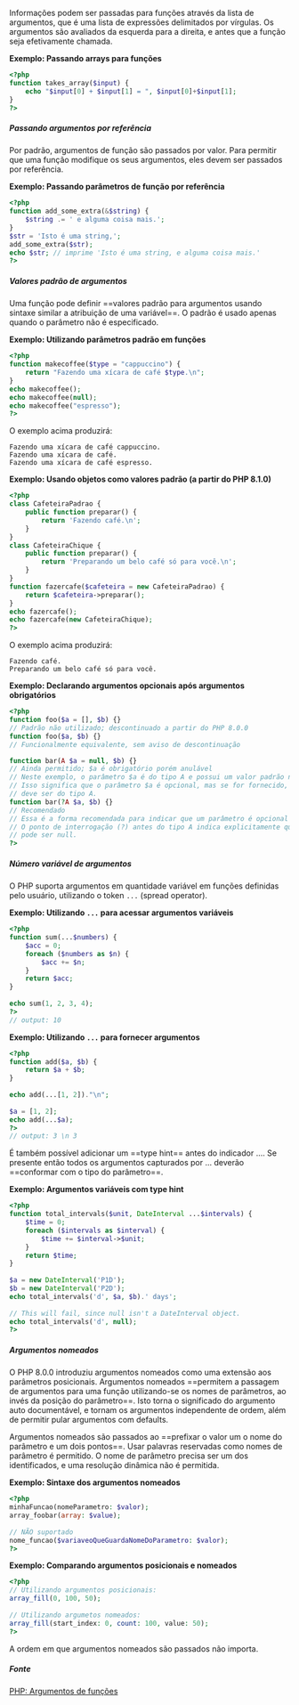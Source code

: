 Informações podem ser passadas para funções através da lista de argumentos, que é uma lista de expressões delimitados por vírgulas. Os argumentos são avaliados da esquerda para a direita, e antes que a função seja efetivamente chamada.

**Exemplo: Passando arrays para funções**
```php
<?php  
function takes_array($input) {  
	echo "$input[0] + $input[1] = ", $input[0]+$input[1];  
}  
?>
```

##### Passando argumentos por referência
Por padrão, argumentos de função são passados por valor. Para permitir que uma função modifique os seus argumentos, eles devem ser passados por referência.

**Exemplo: Passando parâmetros de função por referência**
```php
<?php  
function add_some_extra(&$string) {  
	$string .= ' e alguma coisa mais.';  
}  
$str = 'Isto é uma string,';  
add_some_extra($str);  
echo $str; // imprime 'Isto é uma string, e alguma coisa mais.'  
?>
```

##### Valores padrão de argumentos
Uma função pode definir ==valores padrão para argumentos usando sintaxe similar a atribuição de uma variável==. O padrão é usado apenas quando o parâmetro não é especificado.

**Exemplo: Utilizando parâmetros padrão em funções**
```php
<?php  
function makecoffee($type = "cappuccino") {  
	return "Fazendo uma xícara de café $type.\n";  
}  
echo makecoffee();  
echo makecoffee(null);  
echo makecoffee("espresso");  
?>
```

O exemplo acima produzirá:
```
Fazendo uma xícara de café cappuccino.
Fazendo uma xícara de café.
Fazendo uma xícara de café espresso.
```

**Exemplo: Usando objetos como valores padrão (a partir do PHP 8.1.0)**
```php
<?php  
class CafeteiraPadrao {  
	public function preparar() {  
		return 'Fazendo café.\n';  
	}  
}  
class CafeteiraChique {  
	public function preparar() {  
		return 'Preparando um belo café só para você.\n';  
	}  
}  
function fazercafe($cafeteira = new CafeteiraPadrao) {  
	return $cafeteira->preparar();  
}  
echo fazercafe();  
echo fazercafe(new CafeteiraChique);  
?>
```

O exemplo acima produzirá:
```
Fazendo café.
Preparando um belo café só para você.
```

**Exemplo: Declarando argumentos opcionais após argumentos obrigatórios**
```php
<?php
function foo($a = [], $b) {} 
// Padrão não utilizado; descontinuado a partir do PHP 8.0.0
function foo($a, $b) {}      
// Funcionalmente equivalente, sem aviso de descontinuação

function bar(A $a = null, $b) {} 
// Ainda permitido; $a é obrigatório porém anulável
// Neste exemplo, o parâmetro $a é do tipo A e possui um valor padrão null. 
// Isso significa que o parâmetro $a é opcional, mas se for fornecido, 
// deve ser do tipo A.
function bar(?A $a, $b) {}
// Recomendado
// Essa é a forma recomendada para indicar que um parâmetro é opcional e anulável.
// O ponto de interrogação (?) antes do tipo A indica explicitamente que o parâmetro
// pode ser null.
?>
```

##### Número variável de argumentos
O PHP suporta argumentos em quantidade variável em funções definidas pelo usuário, utilizando o token `...` (spread operator).

**Exemplo: Utilizando `...` para acessar argumentos variáveis**
```php
<?php  
function sum(...$numbers) {  
	$acc = 0;  
	foreach ($numbers as $n) {  
		$acc += $n;  
	}  
	return $acc;  
}  
  
echo sum(1, 2, 3, 4);  
?>
// output: 10
```

**Exemplo: Utilizando `...` para fornecer argumentos**
```php
<?php  
function add($a, $b) {  
	return $a + $b;  
}  
  
echo add(...[1, 2])."\n";  
  
$a = [1, 2];  
echo add(...$a);  
?>
// output: 3 \n 3
```

É também possível adicionar um ==type hint== antes do indicador .... Se presente então todos os argumentos capturados por ... deverão ==conformar com o tipo do parâmetro==.

**Exemplo: Argumentos variáveis com type hint**
```php
<?php  
function total_intervals($unit, DateInterval ...$intervals) {  
	$time = 0;  
	foreach ($intervals as $interval) {  
		$time += $interval->$unit;  
	}  
	return $time;  
}  
  
$a = new DateInterval('P1D');  
$b = new DateInterval('P2D');  
echo total_intervals('d', $a, $b).' days';  
  
// This will fail, since null isn't a DateInterval object.  
echo total_intervals('d', null);  
?>
```

##### Argumentos nomeados
O PHP 8.0.0 introduziu argumentos nomeados como uma extensão aos parâmetros posicionais. Argumentos nomeados ==permitem a passagem de argumentos para uma função utilizando-se os nomes de parâmetros, ao invés da posição do parâmetro==. Isto torna o significado do argumento auto documentável, e tornam os argumentos independente de ordem, além de permitir pular argumentos com defaults.

Argumentos nomeados são passados ao ==prefixar o valor um o nome do parâmetro e um dois pontos==. Usar palavras reservadas como nomes de parâmetro é permitido. O nome de parâmetro precisa ser um dos identificados, e uma resolução dinâmica não é permitida.

**Exemplo: Sintaxe dos argumentos nomeados**
```php
<?php  
minhaFuncao(nomeParametro: $valor);  
array_foobar(array: $value);  
  
// NÃO suportado  
nome_funcao($variaveoQueGuardaNomeDoParametro: $valor);  
?>
```

**Exemplo: Comparando argumentos posicionais e nomeados**
```php
<?php  
// Utilizando argumentos posicionais:  
array_fill(0, 100, 50);  
  
// Utilizando argumetos nomeados:  
array_fill(start_index: 0, count: 100, value: 50);  
?>
```

A ordem em que argumentos nomeados são passados não importa.

##### Fonte
[PHP: Argumentos de funções](https://www.php.net/manual/pt_BR/functions.arguments.php)

